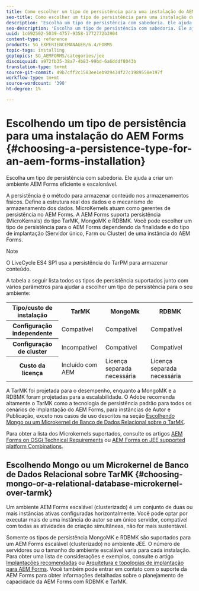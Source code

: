 ```yaml
---
title: Como escolher um tipo de persistência para uma instalação do AEM Forms
seo-title: Como escolher um tipo de persistência para uma instalação do AEM Forms
description: 'Escolha um tipo de persistência com sabedoria. Ele ajuda a criar um ambiente AEM Forms eficiente e escalonável. '
seo-description: 'Escolha um tipo de persistência com sabedoria. Ele ajuda a criar um ambiente AEM Forms eficiente e escalável. '
uuid: 1c692502-5039-4757-9358-1772772b3904
content-type: reference
products: SG_EXPERIENCEMANAGER/6.4/FORMS
topic-tags: installing
geptopics: SG_AEMFORMS/categories/jee
discoiquuid: a972fb35-38a7-4b83-99bd-6a6dddf8043b
translation-type: tm+mt
source-git-commit: 49b7cff2c1583ee1eb929434f27c1989558e197f
workflow-type: tm+mt
source-wordcount: '398'
ht-degree: 1%

---
```



# Escolhendo um tipo de persistência para uma instalação do AEM Forms {#choosing-a-persistence-type-for-an-aem-forms-installation}

Escolha um tipo de persistência com sabedoria. Ele ajuda a criar um ambiente AEM Forms eficiente e escalonável.

A persistência é o método para armazenar conteúdo nos armazenamentos físicos. Define a estrutura real dos dados e o mecanismo de armazenamento dos dados. MicroKernels atuam como gerentes de persistência no AEM Forms. A AEM Forms suporta persistência (MicroKernals) do tipo TarMK, MongoMK e RDBMK. Você pode escolher um tipo de persistência para o AEM Forms dependendo da finalidade e do tipo de implantação (Servidor único, Farm ou Cluster) de uma instância do AEM Forms.

>[!NOTE]
>
>O LiveCycle ES4 SP1 usa a persistência do TarPM para armazenar conteúdo.

A tabela a seguir lista todos os tipos de persistência suportados junto com vários parâmetros para ajudar a escolher um tipo de persistência para o seu ambiente:

<table> 
 <tbody>
  <tr>
   <th><strong>Tipo/custo de instalação</strong></th> 
   <th><strong>TarMK</strong></th> 
   <th><strong>MongoMk</strong></th> 
   <th><strong>RDBMK</strong></th> 
  </tr>
  <tr>
   <th><strong>Configuração independente</strong></th> 
   <td>Compatível<br /> </td> 
   <td>Compatível</td> 
   <td>Compatível</td> 
  </tr>
  <tr>
   <th><strong>Configuração de cluster</strong></th> 
   <td>Incompatível</td> 
   <td>Compatível</td> 
   <td>Compatível</td> 
  </tr>
  <tr>
   <th><strong>Custo da licença</strong></th> 
   <td>Incluído com AEM </td> 
   <td>Licença separada necessária</td> 
   <td>Licença separada necessária</td> 
  </tr>
 </tbody>
</table>

A TarMK foi projetada para o desempenho, enquanto a MongoMK e a RDBMK foram projetadas para a escalabilidade. O Adobe recomenda altamente o TarMK como a tecnologia de persistência padrão para todos os cenários de implantação do AEM Forms, para instâncias de Autor e Publicação, exceto nos casos de uso descritos na seção [Escolhendo Mongo ou um Microkernel de Banco de Dados Relacional sobre o TarMK](#p-choosing-mongo-or-a-relational-database-microkernel-over-tarmk-p).

Para obter a lista dos Microkernels suportados, consulte os artigos [AEM Forms on OSGi Technical Requirements](/help/sites-deploying/technical-requirements.md) ou [AEM Forms on JEE supported platform Combinations](/help/forms/using/aem-forms-jee-supported-platforms.md).

## Escolhendo Mongo ou um Microkernel de Banco de Dados Relacional sobre TarMK {#choosing-mongo-or-a-relational-database-microkernel-over-tarmk}

Um ambiente AEM Forms escalável (clusterizado) é um conjunto de duas ou mais instâncias ativas configuradas horizontalmente. Você pode optar por executar mais de uma instância do autor se um único servidor, compatível com todas as atividades de criação simultâneas, não for mais sustentável.

Somente os tipos de persistência MongoMK e RDBMK são suportados para um AEM Forms escalável (clusterizado) no ambiente JEE. O número de servidores ou o tamanho do ambiente escalável varia para cada instalação. Para obter uma lista de considerações e exemplos, consulte o artigo [Implantações recomendadas](/help/sites-deploying/recommended-deploys.md) ou [Arquitetura e topologias de implantação para AEM Forms](/help/forms/using/aem-forms-architecture-deployment.md). Você também pode entrar em contato com o suporte da AEM Forms para obter informações detalhadas sobre o planejamento de capacidade da AEM Forms com RDBMK e TarMK.
